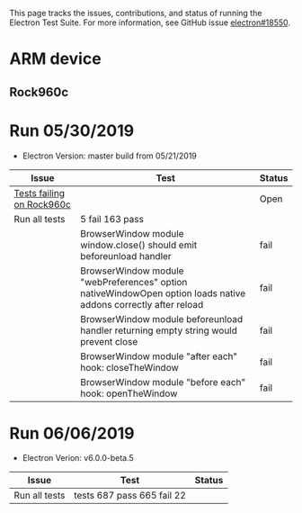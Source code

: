This page tracks the issues, contributions, and status of running the Electron Test Suite. For more information, see GitHub issue [electron#18550](https://github.com/electron/electron/issues/18550).

# ARM device

## Rock960c

# Run 05/30/2019 

- Electron Version: master build from 05/21/2019

Issue                                                           | Test | Status
----------------------------------------------------------------|------|-------
[Tests failing on Rock960c](https://github.com/electron/electron/issues/18550) | | Open
| Run all tests | 5 fail 163 pass
| | BrowserWindow module window.close() should emit beforeunload handler | fail
| | BrowserWindow module "webPreferences" option nativeWindowOpen option loads native addons correctly after reload | fail
| | BrowserWindow module beforeunload handler returning empty string would prevent close | fail
| | BrowserWindow module "after each" hook: closeTheWindow | fail
| | BrowserWindow module "before each" hook: openTheWindow | fail
 

# Run 06/06/2019

- Electron Verion: v6.0.0-beta.5

Issue                                                           | Test | Status
----------------------------------------------------------------|------|-------
Run all tests | tests 687 pass 665 fail 22 | | 
